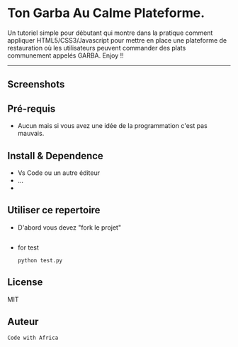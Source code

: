 # Ton Garba Au Calme Plateforme.

Un tutoriel simple pour débutant qui montre dans la pratique comment appliquer HTML5/CSS3/Javascript pour mettre en place une plateforme de restauration où les utilisateurs peuvent commander des plats communement appelés GARBA. 
Enjoy !!

---
## Screenshots


## Pré-requis
- Aucun mais si vous avez une idée de la programmation c'est pas mauvais.

## Install & Dependence
- Vs Code ou un autre éditeur
- ...
- 

## Utiliser ce repertoire
- D'abord vous devez "fork le projet"
  ```
  
  ```
- for test
  ```
  python test.py
  ```

## License
MIT

## Auteur

```
Code with Africa
```
